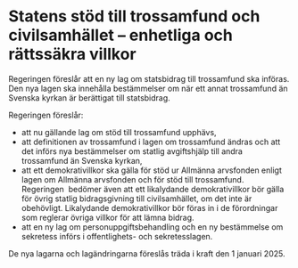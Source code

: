 # Statens stöd till trossamfund och civilsamhället – enhetliga och rättssäkra villkor

Regeringen föreslår att en ny lag om statsbidrag till trossamfund ska införas. Den nya lagen ska innehålla bestämmelser om när ett annat trossamfund än Svenska kyrkan är berättigat till statsbidrag.

Regeringen föreslår:

* att nu gällande lag om stöd till trossamfund upphävs,
* att definitionen av trossamfund i lagen om trossamfund ändras och att det införs nya bestämmelser om statlig avgiftshjälp till andra trossamfund än Svenska kyrkan,
* att ett demokrativillkor ska gälla för stöd ur Allmänna arvsfonden enligt lagen om Allmänna arvsfonden och för stöd till trossamfund. Regeringen  bedömer även att ett likalydande demokrativillkor bör gälla för övrig statlig bidragsgivning till civilsamhället, om det inte är obehövligt. Likalydande demokrativillkor bör föras in i de förordningar som reglerar övriga villkor för att lämna bidrag.
* att en ny lag om personuppgiftsbehandling och en ny bestämmelse om sekretess införs i offentlighets- och sekretesslagen.

De nya lagarna och lagändringarna föreslås träda i kraft den 1 januari 2025.
